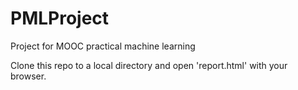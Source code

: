 # PMLProject
Project for MOOC practical machine learning

Clone this repo to a local directory and open 'report.html' with your browser.

